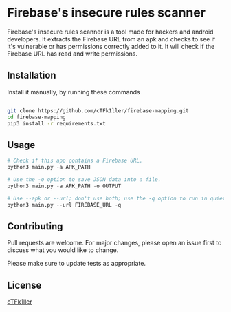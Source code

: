 # Firebase's insecure rules scanner

Firebase's insecure rules scanner is a tool made for hackers and android developers. It extracts the Firebase URL from an apk and checks to see if it's vulnerable or has permissions correctly added to it. It will check if the Firebase URL has read and write permissions.


## Installation
Install it manually, by running these commands 

```bash

git clone https://github.com/cTFk1ller/firebase-mapping.git
cd firebase-mapping
pip3 install -r requirements.txt


```

## Usage

```python
# Check if this app contains a Firebase URL.
python3 main.py -a APK_PATH 

# Use the -o option to save JSON data into a file.
python3 main.py -a APK_PATH -o OUTPUT

# Use --apk or --url; don't use both; use the -q option to run in quiet mode.
python3 main.py --url FIREBASE_URL -q

```

## Contributing

Pull requests are welcome. For major changes, please open an issue first
to discuss what you would like to change.

Please make sure to update tests as appropriate.

## License

[cTFk1ller](https://github.com/cTFk1ller)
